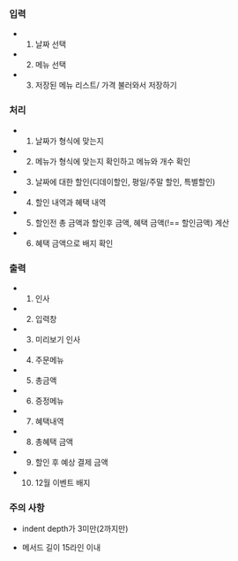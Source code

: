 ### 입력

- 1. 날짜 선택

- 2. 메뉴 선택

- 3. 저장된 메뉴 리스트/ 가격 불러와서 저장하기

### 처리
- 1. 날짜가 형식에 맞는지

- 2. 메뉴가 형식에 맞는지 확인하고 메뉴와 개수 확인

- 3. 날짜에 대한 할인(디데이할인, 평일/주말 할인, 특별할인)

- 4. 할인 내역과 혜택 내역

- 5. 할인전 총 금액과 할인후 금액, 혜택 금액(!== 할인금액) 계산

- 6. 혜택 금액으로 배지 확인

### 출력

- 1. 인사

- 2. 입력창

- 3. 미리보기 인사

- 4. 주문메뉴

- 5. 총금액

- 6. 증정메뉴

- 7. 혜택내역

- 8. 총혜택 금액

- 9. 할인 후 예상 결제 금액

- 10. 12월 이벤트 배지


### 주의 사항

- indent depth가 3미만(2까지만)

- 메서드 길이 15라인 이내
